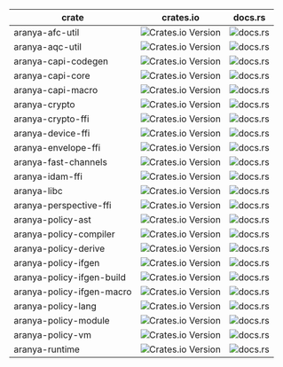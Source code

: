 | crate | crates.io | docs.rs |
| --- | --- | --- |
| aranya-afc-util | ![Crates.io Version](https://img.shields.io/crates/v/aranya-afc-util) | ![docs.rs](https://img.shields.io/docsrs/aranya-afc-util) |
| aranya-aqc-util | ![Crates.io Version](https://img.shields.io/crates/v/aranya-aqc-util) | ![docs.rs](https://img.shields.io/docsrs/aranya-aqc-util) |
| aranya-capi-codegen | ![Crates.io Version](https://img.shields.io/crates/v/aranya-capi-codegen) | ![docs.rs](https://img.shields.io/docsrs/aranya-capi-codegen) |
| aranya-capi-core | ![Crates.io Version](https://img.shields.io/crates/v/aranya-capi-core) | ![docs.rs](https://img.shields.io/docsrs/aranya-capi-core) |
| aranya-capi-macro | ![Crates.io Version](https://img.shields.io/crates/v/aranya-capi-macro) | ![docs.rs](https://img.shields.io/docsrs/aranya-capi-macro) |
| aranya-crypto | ![Crates.io Version](https://img.shields.io/crates/v/aranya-crypto) | ![docs.rs](https://img.shields.io/docsrs/aranya-crypto) |
| aranya-crypto-ffi | ![Crates.io Version](https://img.shields.io/crates/v/aranya-crypto-ffi) | ![docs.rs](https://img.shields.io/docsrs/aranya-crypto-ffi) |
| aranya-device-ffi | ![Crates.io Version](https://img.shields.io/crates/v/aranya-device-ffi) | ![docs.rs](https://img.shields.io/docsrs/aranya-device-ffi) |
| aranya-envelope-ffi | ![Crates.io Version](https://img.shields.io/crates/v/aranya-envelope-ffi) | ![docs.rs](https://img.shields.io/docsrs/aranya-envelope-ffi) |
| aranya-fast-channels | ![Crates.io Version](https://img.shields.io/crates/v/aranya-fast-channels) | ![docs.rs](https://img.shields.io/docsrs/aranya-fast-channels) |
| aranya-idam-ffi | ![Crates.io Version](https://img.shields.io/crates/v/aranya-idam-ffi) | ![docs.rs](https://img.shields.io/docsrs/aranya-idam-ffi) |
| aranya-libc | ![Crates.io Version](https://img.shields.io/crates/v/aranya-libc) | ![docs.rs](https://img.shields.io/docsrs/aranya-libc) |
| aranya-perspective-ffi | ![Crates.io Version](https://img.shields.io/crates/v/aranya-perspective-ffi) | ![docs.rs](https://img.shields.io/docsrs/aranya-perspective-ffi) |
| aranya-policy-ast | ![Crates.io Version](https://img.shields.io/crates/v/aranya-policy-ast) | ![docs.rs](https://img.shields.io/docsrs/aranya-policy-ast) |
| aranya-policy-compiler | ![Crates.io Version](https://img.shields.io/crates/v/aranya-policy-compiler) | ![docs.rs](https://img.shields.io/docsrs/aranya-policy-compiler) |
| aranya-policy-derive | ![Crates.io Version](https://img.shields.io/crates/v/aranya-policy-derive) | ![docs.rs](https://img.shields.io/docsrs/aranya-policy-derive) |
| aranya-policy-ifgen | ![Crates.io Version](https://img.shields.io/crates/v/aranya-policy-ifgen) | ![docs.rs](https://img.shields.io/docsrs/aranya-policy-ifgen) |
| aranya-policy-ifgen-build | ![Crates.io Version](https://img.shields.io/crates/v/aranya-policy-ifgen-build) | ![docs.rs](https://img.shields.io/docsrs/aranya-policy-ifgen-build) |
| aranya-policy-ifgen-macro | ![Crates.io Version](https://img.shields.io/crates/v/aranya-policy-ifgen-macro) | ![docs.rs](https://img.shields.io/docsrs/aranya-policy-ifgen-macro) |
| aranya-policy-lang | ![Crates.io Version](https://img.shields.io/crates/v/aranya-policy-lang) | ![docs.rs](https://img.shields.io/docsrs/aranya-policy-lang) |
| aranya-policy-module | ![Crates.io Version](https://img.shields.io/crates/v/aranya-policy-module) | ![docs.rs](https://img.shields.io/docsrs/aranya-policy-module) |
| aranya-policy-vm | ![Crates.io Version](https://img.shields.io/crates/v/aranya-policy-vm) | ![docs.rs](https://img.shields.io/docsrs/aranya-policy-vm) |
| aranya-runtime | ![Crates.io Version](https://img.shields.io/crates/v/aranya-runtime) | ![docs.rs](https://img.shields.io/docsrs/aranya-runtime) |
